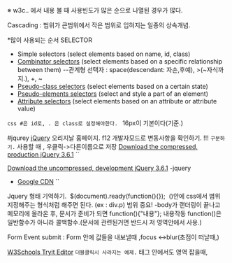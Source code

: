 ※ w3c.. 에서 내용 볼 때 사용빈도가 많은 순으로 나열된 경우가 많다.

Cascading : 범위가 큰범위에서  작은 범위로 입혀지는 일종의 상속개념.

*많이 사용되는 순서
SELECTOR
 -  Simple selectors (select elements based on name, id, class)
 -   [Combinator selectors](https://www.w3schools.com/css/css_combinators.asp) (select elements based on a specific relationship between them)
  --관계형 선택자 : space(descendant: 자손,후예), >(~자식까지.), +, ~
 -   [Pseudo-class selectors](https://www.w3schools.com/css/css_pseudo_classes.asp) (select elements based on a certain state)
 -   [Pseudo-elements selectors](https://www.w3schools.com/css/css_pseudo_elements.asp) (select and style a part of an element)
 -   [Attribute selectors](https://www.w3schools.com/css/css_attribute_selectors.asp) (select elements based on an attribute or attribute value)

`css #은 id로, . 은 class로 설정해야한다. `
16px이 기본이다(기준.)

#jqurey [jQuery](https://jquery.com/) 오리지날 홈페이지. 
f12 개발자모드로 변동사항을 확인하기.
!!!<script src="https://ajax.googleapis.com/ajax/libs/jquery/3.6.0/jquery.min.js"></script>
`구분하기.` 사용할 때 , 우클릭->다른이름으로 저장
  [Download the compressed, production jQuery 3.6.1](https://code.jquery.com/jquery-3.6.1.min.js)  ``

[Download the uncompressed, development jQuery 3.6.1](https://code.jquery.com/jquery-3.6.1.js)
-jquery

-   [Google CDN](https://developers.google.com/speed/libraries/devguide#jquery) ``

Jquery 형태 기억하기.
 $(document).ready(function(){}); 
 ()안에 css에서 범위 지정해주는 형식처럼 해주면 된다. (ex : div.p) 범위 중요!
-body가 랜더링이 끝나고 메모리에 올라온 후, 문서가 준비가 되면 function(){"내용"}; 내용작동
 function()은 일반함수가 아니라 콜백함수.(문서에 관련된거면 반드시 저 영역안에서 사용.)

Form Event
submit : Form 안에 값들을 내보낼때 ,focus <->blur(초점이 떠날때,)

[W3Schools Tryit Editor](https://www.w3schools.com/jquery/tryit.asp?filename=tryjquery_dblclick) `더블클릭시 사라지는 예제.`
태그 안에서도 영역 잡을때, <span>










